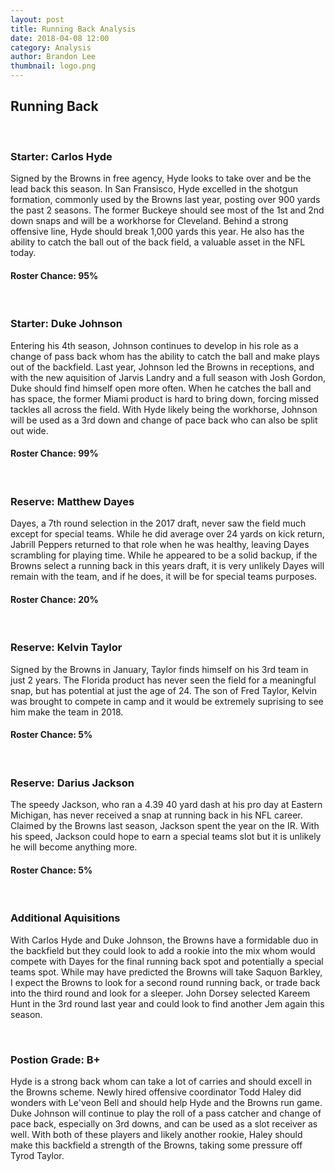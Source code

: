 ```yaml
---
layout: post
title: Running Back Analysis
date: 2018-04-08 12:00
category: Analysis
author: Brandon Lee
thumbnail: logo.png
---
```


## Running Back

<br>

### Starter: Carlos Hyde

Signed by the Browns in free agency, Hyde looks to take over and be the lead back this season. In San Fransisco, Hyde excelled in the shotgun formation, commonly used by the Browns last year, posting over 900 yards the past 2 seasons. The former Buckeye should see most of the 1st and 2nd down snaps and will be a workhorse for Cleveland. Behind a strong offensive line, Hyde should break 1,000 yards this year. He also has the ability to catch the ball out of the back field, a valuable asset in the NFL today.

#### Roster Chance: 95%

<br>

### Starter: Duke Johnson

Entering his 4th season, Johnson continues to develop in his role as a change of pass back whom has the ability to catch the ball and make plays out of the backfield. Last year, Johnson led the Browns in receptions, and with the new aquisition of Jarvis Landry and a full season with Josh Gordon, Duke should find himself open more often. When he catches the ball and has space, the former Miami product is hard to bring down, forcing missed tackles all across the field. With Hyde likely being the workhorse, Johnson will be used as a 3rd down and change of pace back who can also be split out wide.

#### Roster Chance: 99%

<br>

### Reserve: Matthew Dayes

Dayes, a 7th round selection in the 2017 draft, never saw the field much except for special teams. While he did average over 24 yards on kick return, Jabrill Peppers returned to that role when he was healthy, leaving Dayes scrambling for playing time. While he appeared to be a solid backup, if the Browns select a running back in this years draft, it is very unlikely Dayes will remain with the team, and if he does, it will be for special teams purposes.

#### Roster Chance: 20%

<br>

### Reserve: Kelvin Taylor

Signed by the Browns in January, Taylor finds himself on his 3rd team in just 2 years. The Florida product has never seen the field for a meaningful snap, but has potential at just the age of 24. The son of Fred Taylor, Kelvin was brought to compete in camp and it would be extremely suprising to see him make the team in 2018. 

#### Roster Chance: 5%

<br>

### Reserve: Darius Jackson

The speedy Jackson, who ran a 4.39 40 yard dash at his pro day at Eastern Michigan, has never received a snap at running back in his NFL career. Claimed by the Browns last season, Jackson spent the year on the IR. With his speed, Jackson could hope to earn a special teams slot but it is unlikely he will become anything more.

#### Roster Chance: 5%

<br>

### Additional Aquisitions

With Carlos Hyde and Duke Johnson, the Browns have a formidable duo in the backfield but they could look to add a rookie into the mix whom would compete with Dayes for the final running back spot and potentially a special teams spot. While may have predicted the Browns will take Saquon Barkley, I expect the Browns to look for a second round running back, or trade back into the third round and look for a sleeper. John Dorsey selected Kareem Hunt in the 3rd round last year and could look to find another Jem again this season.

<br>

### Postion Grade: B+

Hyde is a strong back whom can take a lot of carries and should excell in the Browns scheme. Newly hired offensive coordinator Todd Haley did wonders with Le'veon Bell and should help Hyde and the Browns run game. Duke Johnson will continue to play the roll of a pass catcher and change of pace back, especially on 3rd downs, and can be used as a slot receiver as well. With both of these players and likely another rookie, Haley should make this backfield a strength of the Browns, taking some pressure off Tyrod Taylor.
